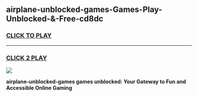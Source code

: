 
## airplane-unblocked-games-Games-Play-Unblocked-&-Free-cd8dc
<h3>
<a href="https://premium76.site?title=airplane-unblocked-games&ref=24A">CLICK TO PLAY</a></h3>
<hr>

<h3>
<a href="https://premium76.site?title=airplane-unblocked-games&ref=24A">CLICK 2 PLAY</a>
  
</h3>

<a href="https://premium76.site?title=airplane-unblocked-games&ref=24A"><img src="https://clearcache.store/games.png"></a>


**airplane-unblocked-games games unblocked: Your Gateway to Fun and Accessible Online Gaming**
